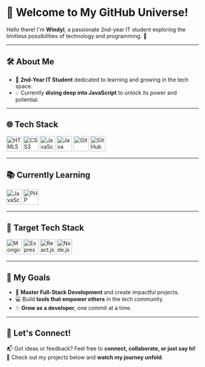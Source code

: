 # 🌌 Welcome to My GitHub Universe!  

Hello there! I'm **Windyl**, a passionate 2nd-year IT student exploring the limitless possibilities of technology and programming. 🚀  

---

## 🛠️ About Me  
- 🌱 **2nd-Year IT Student** dedicated to learning and growing in the tech space.  
- 💡 Currently **diving deep into JavaScript** to unlock its power and potential.  

---

## 🌐 Tech Stack  
<p align="left">
  <img src="https://img.icons8.com/color/48/html-5--v1.png" alt="HTML5" width="40" height="40"/>
  <img src="https://img.icons8.com/color/48/css3.png" alt="CSS3" width="40" height="40"/>
  <img src="https://img.icons8.com/color/48/javascript--v1.png" alt="JavaScript" width="40" height="40"/>
  <img src="https://img.icons8.com/color/48/java-coffee-cup-logo--v1.png" alt="Java" width="40" height="40"/>
  <img src="https://img.icons8.com/color/48/git.png" alt="Git" width="40" height="40"/>
  <img src="https://img.icons8.com/ios-glyphs/48/github.png" alt="GitHub" width="40" height="40"/>
</p>

---

## 📚 Currently Learning  
<p align="left">
  <img src="https://img.icons8.com/color/48/javascript--v1.png" alt="JavaScript" width="40" height="40"/>
  <img src="https://img.icons8.com/officel/48/php-logo.png" alt="PHP" width="40" height="40"/>
</p>

---

## 🎯 Target Tech Stack  
<p align="left">
  <img src="https://img.icons8.com/color/48/mongodb.png" alt="MongoDB" width="40" height="40"/>
  <img src="https://img.icons8.com/ios/50/express-js.png" alt="Express.js" width="40" height="40"/>
  <img src="https://img.icons8.com/color/48/react-native.png" alt="React.js" width="40" height="40"/>
  <img src="https://img.icons8.com/color/48/nodejs.png" alt="Node.js" width="40" height="40"/>
</p>

---

## 🌟 My Goals  
- 🌌 **Master Full-Stack Development** and create impactful projects.  
- 💻 Build **tools that empower others** in the tech community.  
- ✨ **Grow as a developer**, one commit at a time.  

---

## 💬 Let's Connect!  
📬 Got ideas or feedback? Feel free to **connect, collaborate, or just say hi!**  
🔗 Check out my projects below and **watch my journey unfold**.  

